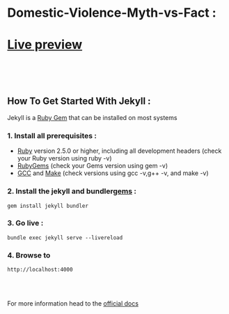 # Domestic-Violence-Myth-vs-Fact :
# [Live preview](https://nazaneyn.github.io/StopTheViolence/)

<br><br><br>
## How To Get Started With Jekyll :

Jekyll is a [Ruby Gem]([url](https://jekyllrb.com/docs/ruby-101/#gems)) that can be installed on most systems

### 1. Install all prerequisites :
* [Ruby]([url](https://www.ruby-lang.org/en/downloads/)) version 2.5.0 or higher, including all development headers (check your Ruby version using ruby -v)
* [RubyGems]([url](https://rubygems.org/pages/download)) (check your Gems version using gem -v)
* [GCC]([url](https://gcc.gnu.org/install/)) and [Make]([url](https://www.gnu.org/software/make/)) (check versions using gcc -v,g++ -v, and make -v)

### 2. Install the jekyll and bundler[gems]([url](https://jekyllrb.com/docs/ruby-101/#gems)) :
```
gem install jekyll bundler
```

### 3. Go live :
```
bundle exec jekyll serve --livereload
```

### 4. Browse to 
```
http://localhost:4000
```
<br><br>

For more information head to the [official docs](https://jekyllrb.com/docs/installation/) 



